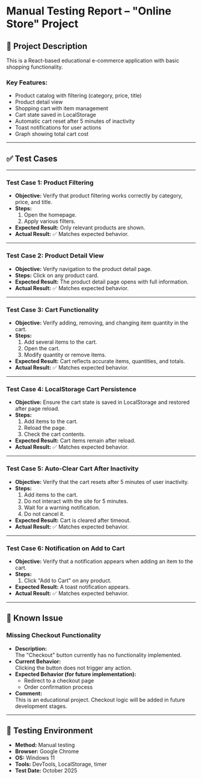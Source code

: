# Manual Testing Report – "Online Store" Project

## 📌 Project Description

This is a React-based educational e-commerce application with basic shopping functionality.

### Key Features:
- Product catalog with filtering (category, price, title)
- Product detail view
- Shopping cart with item management
- Cart state saved in LocalStorage
- Automatic cart reset after 5 minutes of inactivity
- Toast notifications for user actions
- Graph showing total cart cost

---

## ✅ Test Cases

---

### Test Case 1: Product Filtering

- **Objective:** Verify that product filtering works correctly by category, price, and title.
- **Steps:**
    1. Open the homepage.
    2. Apply various filters.
- **Expected Result:** Only relevant products are shown.
- **Actual Result:** ✅ Matches expected behavior.

---

### Test Case 2: Product Detail View

- **Objective:** Verify navigation to the product detail page.
- **Steps:** Click on any product card.
- **Expected Result:** The product detail page opens with full information.
- **Actual Result:** ✅ Matches expected behavior.

---

### Test Case 3: Cart Functionality

- **Objective:** Verify adding, removing, and changing item quantity in the cart.
- **Steps:**
    1. Add several items to the cart.
    2. Open the cart.
    3. Modify quantity or remove items.
- **Expected Result:** Cart reflects accurate items, quantities, and totals.
- **Actual Result:** ✅ Matches expected behavior.

---

### Test Case 4: LocalStorage Cart Persistence

- **Objective:** Ensure the cart state is saved in LocalStorage and restored after page reload.
- **Steps:**
    1. Add items to the cart.
    2. Reload the page.
    3. Check the cart contents.
- **Expected Result:** Cart items remain after reload.
- **Actual Result:** ✅ Matches expected behavior.

---

### Test Case 5: Auto-Clear Cart After Inactivity

- **Objective:** Verify that the cart resets after 5 minutes of user inactivity.
- **Steps:**
    1. Add items to the cart.
    2. Do not interact with the site for 5 minutes.
    3. Wait for a warning notification.
    4. Do not cancel it.
- **Expected Result:** Cart is cleared after timeout.
- **Actual Result:** ✅ Matches expected behavior.

---

### Test Case 6: Notification on Add to Cart

- **Objective:** Verify that a notification appears when adding an item to the cart.
- **Steps:**
    1. Click "Add to Cart" on any product.
- **Expected Result:** A toast notification appears.
- **Actual Result:** ✅ Matches expected behavior.

---

## 📌 Known Issue

### Missing Checkout Functionality

- **Description:**  
  The "Checkout" button currently has no functionality implemented.
- **Current Behavior:**  
  Clicking the button does not trigger any action.
- **Expected Behavior (for future implementation):**
    - Redirect to a checkout page
    - Order confirmation process
- **Comment:**  
  This is an educational project. Checkout logic will be added in future development stages.

---

## 🧰 Testing Environment

- **Method:** Manual testing
- **Browser:** Google Chrome
- **OS:** Windows 11
- **Tools:** DevTools, LocalStorage, timer
- **Test Date:** October 2025
